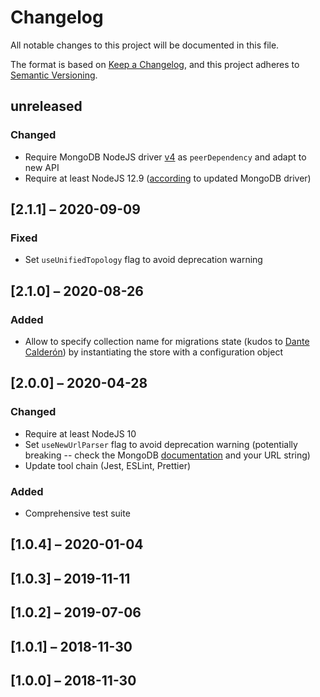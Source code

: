 # Changelog

All notable changes to this project will be documented in this file.

The format is based on [Keep a Changelog](https://keepachangelog.com/en/1.0.0/),
and this project adheres to [Semantic Versioning](https://semver.org/spec/v2.0.0.html).

## unreleased

### Changed
- Require MongoDB NodeJS driver [v4](https://github.com/mongodb/node-mongodb-native/blob/4.1/docs/CHANGES_4.0.0.md#nodejs-version) as `peerDependency` and adapt to new API
- Require at least NodeJS 12.9 ([according](https://github.com/mongodb/node-mongodb-native/blob/4.1/docs/CHANGES_4.0.0.md#nodejs-version) to updated MongoDB driver)

## [2.1.1] – 2020-09-09

### Fixed
- Set `useUnifiedTopology` flag to avoid deprecation warning

## [2.1.0] – 2020-08-26

### Added
- Allow to specify collection name for migrations state (kudos to [Dante Calderón](https://github.com/dantehemerson)) by instantiating the store with a configuration object

## [2.0.0] – 2020-04-28

### Changed
- Require at least NodeJS 10
- Set `useNewUrlParser` flag to avoid deprecation warning (potentially breaking -- check the MongoDB [documentation](https://docs.mongodb.com/manual/reference/connection-string/) and your URL string)
- Update tool chain (Jest, ESLint, Prettier)

### Added
- Comprehensive test suite

## [1.0.4] – 2020-01-04
## [1.0.3] – 2019-11-11
## [1.0.2] – 2019-07-06
## [1.0.1] – 2018-11-30
## [1.0.0] – 2018-11-30
